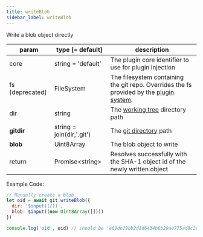 ```yaml
---
title: writeBlob
sidebar_label: writeBlob
---
```


Write a blob object directly

| param           | type [= default]          | description                                                                                               |
| --------------- | ------------------------- | --------------------------------------------------------------------------------------------------------- |
| core            | string = 'default'        | The plugin core identifier to use for plugin injection                                                    |
| fs [deprecated] | FileSystem                | The filesystem containing the git repo. Overrides the fs provided by the [plugin system](./plugin_fs.md). |
| dir             | string                    | The [working tree](dir-vs-gitdir.md) directory path                                                       |
| **gitdir**      | string = join(dir,'.git') | The [git directory](dir-vs-gitdir.md) path                                                                |
| **blob**        | Uint8Array                | The blob object to write                                                                                  |
| return          | Promise\<string\>         | Resolves successfully with the SHA-1 object id of the newly written object                                |

Example Code:

```js live
// Manually create a blob.
let oid = await git.writeBlob({
  dir: '$input((/))',
  blob: $input((new Uint8Array([])))
})

console.log('oid', oid) // should be 'e69de29bb2d1d6434b8b29ae775ad8c2e48c5391'
```

<script>
(function rewriteEditLink() {
  const el = document.querySelector('a.edit-page-link.button');
  if (el) {
    el.href = 'https://github.com/isomorphic-git/isomorphic-git/edit/master/src/commands/writeBlob.js';
  }
})();
</script>